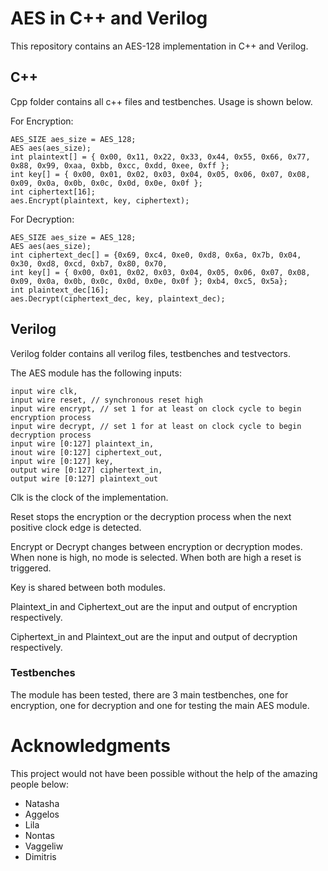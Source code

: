 # AES in C++ and Verilog

This repository contains an AES-128 implementation in C++ and Verilog.

## C++

Cpp folder contains all c++ files and testbenches. Usage is shown below.

For Encryption:

    AES_SIZE aes_size = AES_128;
    AES aes(aes_size);
    int plaintext[] = { 0x00, 0x11, 0x22, 0x33, 0x44, 0x55, 0x66, 0x77, 0x88, 0x99, 0xaa, 0xbb, 0xcc, 0xdd, 0xee, 0xff };
    int key[] = { 0x00, 0x01, 0x02, 0x03, 0x04, 0x05, 0x06, 0x07, 0x08, 0x09, 0x0a, 0x0b, 0x0c, 0x0d, 0x0e, 0x0f };
    int ciphertext[16];
    aes.Encrypt(plaintext, key, ciphertext);

For Decryption:

    AES_SIZE aes_size = AES_128;
    AES aes(aes_size);
    int ciphertext_dec[] = {0x69, 0xc4, 0xe0, 0xd8, 0x6a, 0x7b, 0x04, 0x30, 0xd8, 0xcd, 0xb7, 0x80, 0x70,
    int key[] = { 0x00, 0x01, 0x02, 0x03, 0x04, 0x05, 0x06, 0x07, 0x08, 0x09, 0x0a, 0x0b, 0x0c, 0x0d, 0x0e, 0x0f }; 0xb4, 0xc5, 0x5a};
    int plaintext_dec[16];
    aes.Decrypt(ciphertext_dec, key, plaintext_dec);

## Verilog

Verilog folder contains all verilog files, testbenches and testvectors.

The AES module has the following inputs:

    input wire clk,
    input wire reset, // synchronous reset high
    input wire encrypt, // set 1 for at least on clock cycle to begin encryption process 
    input wire decrypt, // set 1 for at least on clock cycle to begin decryption process  
    input wire [0:127] plaintext_in,
    inout wire [0:127] ciphertext_out,
    input wire [0:127] key,
    output wire [0:127] ciphertext_in,
    output wire [0:127] plaintext_out 

Clk is the clock of the implementation.

Reset stops the encryption or the decryption process when the next positive clock edge is detected.

Encrypt or Decrypt changes between encryption or decryption modes. When none is high, no mode is selected. When both are high a reset is triggered.

Key is shared between both modules.

Plaintext_in and Ciphertext_out are the input and output of encryption respectively.

Ciphertext_in and Plaintext_out are the input and output of decryption respectively.

### Testbenches

The module has been tested, there are 3 main testbenches, one for encryption, one for decryption and one for testing the main AES module.

# Acknowledgments

This project would not have been possible without the help of the amazing people below:

- Natasha
- Aggelos
- Lila
- Nontas
- Vaggeliw
- Dimitris


